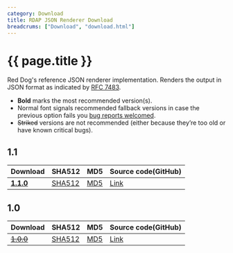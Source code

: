 ```yaml
---
category: Download
title: RDAP JSON Renderer Download
breadcrums: ["Download", "download.html"]
---
```


# {{ page.title }}

Red Dog's reference JSON renderer implementation. Renders the output in JSON format as indicated by [RFC 7483](https://tools.ietf.org/html/rfc7483).

- **Bold** marks the most recommended version(s).
- Normal font signals recommended fallback versions in case the previous option fails you [bug reports welcomed](https://github.com/NICMx/rdap-json-renderer/issues).
- ~~Striked~~ versions are not recommended (either because they’re too old or have known critical bugs).


## 1.1

|Download |SHA512    |MD5    |Source code(GitHub)|
|:--------|:---------|:------|:---------|
|[**1.1.0**](https://github.com/NICMx/releases/raw/master/RedDog/rdap-json-renderer-1.1.0.jar)|[SHA512](https://github.com/NICMx/releases/raw/master/RedDog/rdap-json-renderer-1.1.0.jar.sha)|[MD5](https://github.com/NICMx/releases/raw/master/RedDog/rdap-json-renderer-1.1.0.jar.md5)|[Link](https://github.com/NICMx/rdap-json-renderer/tree/v1.1.0)|

## 1.0

|Download |SHA512    |MD5    |Source code(GitHub)|
|:--------|:---------|:------|:---------|
|[~~1.0.0~~](https://github.com/NICMx/releases/raw/master/RedDog/rdap-json-renderer-1.0.0.jar)|[SHA512](https://github.com/NICMx/releases/raw/master/RedDog/rdap-json-renderer-1.0.0.jar.sha)|[MD5](https://github.com/NICMx/releases/raw/master/RedDog/rdap-json-renderer-1.0.0.jar.md5)|[Link](https://github.com/NICMx/rdap-json-renderer/tree/v1.0.0)|

